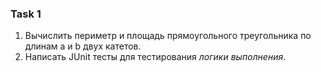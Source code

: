 ### Task 1
1. Вычислить периметр и площадь прямоугольного треугольника по длинам а и b  двух катетов.
2.  Написать JUnit тесты для тестирования _логики_ _выполнения_.
